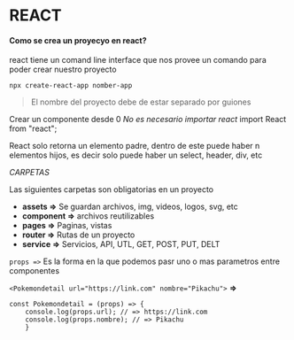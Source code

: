# REACT

#### Como se crea un proyecyo en react?

react tiene un comand line interface que nos provee un comando para poder crear nuestro proyecto

`npx create-react-app nomber-app`

> El nombre del proyecto debe de estar separado por guiones

Crear un componente desde 0
*No es necesario importar react*
import React from "react";

React solo retorna un elemento padre, dentro de este puede haber n elementos hijos, 
es decir solo puede haber un select, header, div, etc


*CARPETAS*

Las siguientes carpetas son obligatorias en un proyecto

- **assets =>** Se guardan archivos, img, videos, logos, svg, etc
- **component =>** archivos reutilizables
- **pages =>** Paginas, vistas
- **router =>** Rutas de un proyecto
- **service =>** Servicios, API, UTL, GET, POST, PUT, DELT 


`props =>` Es la forma en la que podemos pasr uno o mas parametros entre componentes

`<Pokemondetail url="https://link.com" nombre="Pikachu">`
**=>**
```
const Pokemondetail = (props) => {
    console.log(props.url); // => https://link.com
    console.log(props.nombre); // => Pikachu
    }
```